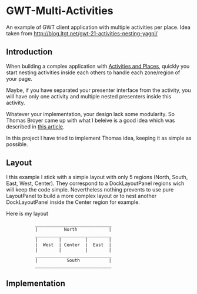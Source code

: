 GWT-Multi-Activities
====================

An example of GWT client application with multiple activities per place. Idea taken from http://blog.ltgt.net/gwt-21-activities-nesting-yagni/

Introduction
------------

When building a complex application with [Activities and Places](http://www.gwtproject.org/doc/latest/DevGuideMvpActivitiesAndPlaces.html), quickly you start nesting activities inside each others to handle each zone/region of your page. 

Maybe, if you have separated your presenter interface from the activity, you will have only one activity and multiple nested presenters inside this activity. 

Whatever your implementation, your design lack some modularity. So Thomas Broyer came up with what I beleive is a good idea which was described in [this article](http://blog.ltgt.net/gwt-21-activities-nesting-yagni/).

In this project I have tried to implement Thomas idea, keeping it as simple as possible.

Layout
------

I this example I stick with a simple layout with only 5 regions (North, South, East, West, Center). They correspond to a DockLayoutPanel regions wich will keep the code simple. Nevertheless nothing prevents to use pure LayoutPanel to build a more complex layout or to nest another DockLayoutPanel inside the Center region for example.

Here is my layout

               _____________________________
               |          North            |
               _____________________________
               |        |         |        |   
               |  West  | Center  |  East  | 
               |        |         |        |
               _____________________________
               |           South           |
               _____________________________


Implementation
---------------
